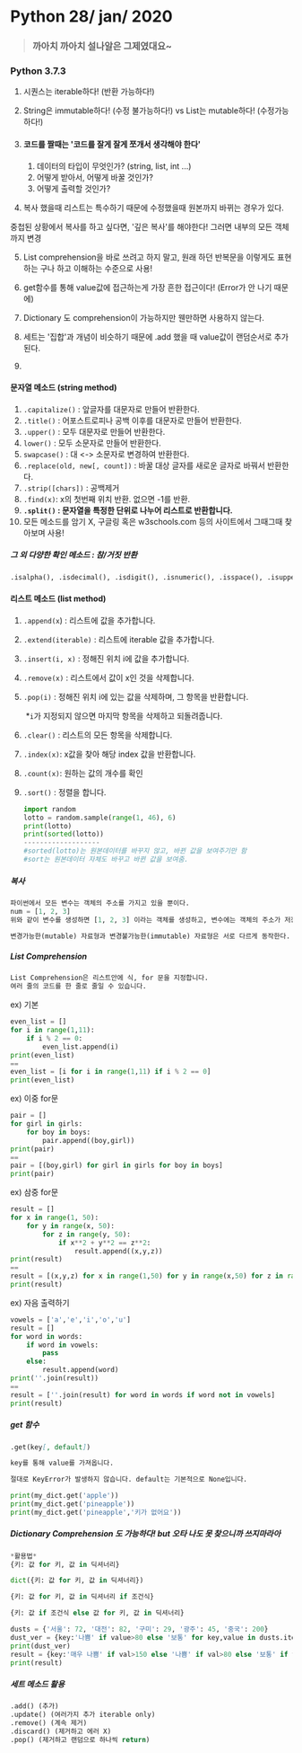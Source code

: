 # Python 28/ jan/ 2020

> ### 까아치 까아치 설나알은 그제였대요~

### Python 3.7.3

1. 시퀀스는 iterable하다! (반환 가능하다!)

2. String은 immutable하다! (수정 불가능하다!) vs List는 mutable하다! (수정가능하다!)

3. #### 코드를 짤때는 '코드를 잘게 잘게 쪼개서 생각해야 한다'

   1. 데이터의 타입이 무엇인가? (string, list, int ...)
   2. 어떻게 받아서, 어떻게 바꿀 것인가?
   3. 어떻게 출력할 것인가?

4.  복사 했을때 리스트는 특수하기 때문에 수정했을때 원본까지 바뀌는 경우가 있다. 

   중첩된 상황에서 복사를 하고 싶다면,  '깊은 복사'를 해야한다! 그러면 내부의 모든 객체까지 변경

5. List comprehension을 바로 쓰려고 하지 말고, 원래 하던 반복문을 이렇게도 표현하는 구나 하고 이해하는 수준으로 사용!

6. get함수를 통해 value값에 접근하는게 가장 흔한 접근이다! (Error가 안 나기 때문에)

7. Dictionary 도 comprehension이 가능하지만 웬만하면 사용하지 않는다.

8. 세트는 '집합'과 개념이 비슷하기 때문에 .add 했을 때 value값이 랜덤순서로 추가된다.

9. 





#### 문자열 메소드 (string method)

1. `.capitalize()` : 앞글자를 대문자로 만들어 반환한다.
2. `.title()` : 어포스트로피나 공백 이후를 대문자로 만들어 반환한다.
3. `.upper()` : 모두 대문자로 만들어 반환한다.
4. `lower()` : 모두 소문자로 만들어 반환한다.
5. `swapcase()` : 대 <-> 소문자로 변경하여 반환한다.
6. `.replace(old, new[, count])` : 바꿀 대상 글자를 새로운 글자로 바꿔서 반환한다.
7. `.strip([chars])` : 공백제거
8. `.find(x)`: x의 첫번째 위치 반환. 없으면 -1를 반환.
9. **`.split()` : 문자열을 특정한 단위로 나누어 리스트로 반환합니다.**
10. 모든 메소드를 암기 X, 구글링 혹은 w3schools.com 등의 사이트에서 그때그때 찾아보며 사용!



##### 그 외 다양한 확인 메소드 : 참/거짓 반환

```python
.isalpha(), .isdecimal(), .isdigit(), .isnumeric(), .isspace(), .isupper(), .istitle(), .islower()
```



#### 리스트 메소드 (list method)

1. `.append(x`) : 리스트에 값을 추가합니다.

2. `.extend(iterable)` : 리스트에 iterable 값을 추가합니다.

3. `.insert(i, x)` : 정해진 위치 i에 값을 추가합니다.

4. `.remove(x)` : 리스트에서 값이 x인 것을 삭제합니다.

5. `.pop(i)` : 정해진 위치 i에 있는 값을 삭제하며, 그 항목을 반환합니다.

   ​					*`i`가 지정되지 않으면 마지막 항목을 삭제하고 되돌려줍니다.

6. `.clear()` : 리스트의 모든 항목을 삭제합니다.

7. `.index(x)`: x값을 찾아 해당 index 값을 반환합니다.

8. `.count(x)`: 원하는 값의 개수를 확인

9. `.sort()` : 정렬을 합니다.

   ```python
   import random
   lotto = random.sample(range(1, 46), 6)
   print(lotto)
   print(sorted(lotto))
   -------------------
   #sorted(lotto)는 원본데이터를 바꾸지 않고, 바뀐 값을 보여주기만 함
   #sort는 원본데이터 자체도 바꾸고 바뀐 값을 보여줌.
   ```

   


##### 복사

```python
파이썬에서 모든 변수는 객체의 주소를 가지고 있을 뿐이다.
num = [1, 2, 3]
위와 같이 변수를 생성하면 [1, 2, 3] 이라는 객체를 생성하고, 변수에는 객체의 주소가 저장된다.

변경가능한(mutable) 자료형과 변경불가능한(immutable) 자료형은 서로 다르게 동작한다.
```



##### List Comprehension

```markdown
List Comprehension은 리스트안에 식, for 문을 지정합니다.
여러 줄의 코드를 한 줄로 줄일 수 있습니다. 
```

ex) 기본 

```python
even_list = []
for i in range(1,11):
    if i % 2 == 0:
        even_list.append(i)
print(even_list)
==
even_list = [i for i in range(1,11) if i % 2 == 0]
print(even_list)
```

ex) 이중 for문

```python
pair = []
for girl in girls:
    for boy in boys:
        pair.append((boy,girl))
print(pair)
==
pair = [(boy,girl) for girl in girls for boy in boys]
print(pair)
```

ex) 삼중 for문

```python
result = []
for x in range(1, 50):
    for y in range(x, 50):
        for z in range(y, 50):
            if x**2 + y**2 == z**2:
                result.append((x,y,z))
print(result)
==
result = [(x,y,z) for x in range(1,50) for y in range(x,50) for z in range(y,50) if x**2 + y**2 == z**2]
print(result)
```

ex) 자음 출력하기

```python
vowels = ['a','e','i','o','u']
result = []
for word in words:
    if word in vowels:
        pass
    else:
        result.append(word)
print(''.join(result))
==
result = [''.join(result) for word in words if word not in vowels]
print(result)
```

##### get 함수

```markdown
.get(key[, default])

key를 통해 value를 가져옵니다. 

절대로 KeyError가 발생하지 않습니다. default는 기본적으로 None입니다.
```

```python
print(my_dict.get('apple'))
print(my_dict.get('pineapple'))
print(my_dict.get('pineapple','키가 없어요'))
```

##### Dictionary Comprehension 도 가능하다! but 오타 나도 못 찾으니까 쓰지마라아

```python
*활용법*
{키: 값 for 키, 값 in 딕셔너리}

dict({키: 값 for 키, 값 in 딕셔너리})

{키: 값 for 키, 값 in 딕셔너리 if 조건식}

{키: 값 if 조건식 else 값 for 키, 값 in 딕셔너리}
```

```python
dusts = {'서울': 72, '대전': 82, '구미': 29, '광주': 45, '중국': 200}
dust_ver = {key:'나쁨' if value>80 else '보통' for key,value in dusts.items()}
print(dust_ver)
result = {key:'매우 나쁨' if val>150 else '나쁨' if val>80 else '보통' if val>50 else '좋음' for key, val in dusts.items()}
print(result)
```

##### 세트 메소드 활용

```python
.add() (추가)
.update() (여러가지 추가 iterable only)
.remove() (계속 제거)
.discard() (제거하고 에러 X)
.pop() (제거하고 랜덤으로 하나씩 return)
```




